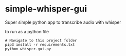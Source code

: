 # simple-whisper-gui
Super simple python app to transcribe audio with whisper


to run as a python file
```
# Navigate to this project folder
pip3 install -r requirements.txt
python whisper-gui.py
```
